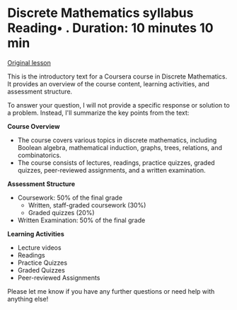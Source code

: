 # Discrete Mathematics syllabus Reading• . Duration: 10 minutes 10 min

[Original lesson](https://www.coursera.org/learn/uol-discrete-mathematics/supplement/qTxSw/discrete-mathematics-syllabus)

This is the introductory text for a Coursera course in Discrete Mathematics. It provides an overview of the course content, learning activities, and assessment structure.

To answer your question, I will not provide a specific response or solution to a problem. Instead, I'll summarize the key points from the text:

**Course Overview**

* The course covers various topics in discrete mathematics, including Boolean algebra, mathematical induction, graphs, trees, relations, and combinatorics.
* The course consists of lectures, readings, practice quizzes, graded quizzes, peer-reviewed assignments, and a written examination.

**Assessment Structure**

* Coursework: 50% of the final grade
	+ Written, staff-graded coursework (30%)
	+ Graded quizzes (20%)
* Written Examination: 50% of the final grade

**Learning Activities**

* Lecture videos
* Readings
* Practice Quizzes
* Graded Quizzes
* Peer-reviewed Assignments

Please let me know if you have any further questions or need help with anything else!

